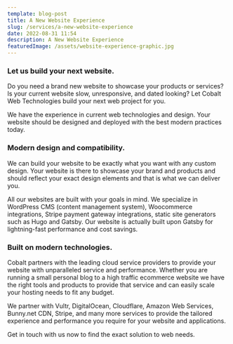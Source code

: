 ```yaml
---
template: blog-post
title: A New Website Experience
slug: /services/a-new-website-experience
date: 2022-08-31 11:54
description: A New Website Experience
featuredImage: /assets/website-experience-graphic.jpg
---
```


### Let us build your next website.

Do you need a brand new website to showcase your products or services? Is your current website slow, unresponsive, and dated looking? Let Cobalt Web Technologies build your next web project for you.

We have the experience in current web technologies and design. Your website should be designed and deployed with the best modern practices today.

### Modern design and compatibility.
We can build your website to be exactly what you want with any custom design. Your website is there to showcase your brand and products and should reflect your exact design elements and that is what we can deliver you. 

All our websites are built with your goals in mind. We specialize in WordPress CMS (content management system), Woocommerce integrations, Stripe payment gateway integrations, static site generators such as Hugo and Gatsby. Our website is actually built upon Gatsby for lightning-fast performance and cost savings.

### Built on modern technologies.
Cobalt partners with the leading cloud service providers to provide your website with unparalleled service and performance. Whether you are running a small personal blog to a high traffic ecommerce website we have the right tools and products to provide that service and can easily scale your hosting needs to fit any budget. 

We partner with Vultr, DigitalOcean, Cloudflare, Amazon Web Services, Bunny.net CDN, Stripe, and many more services to provide the tailored experience and performance you require for your website and applications.

Get in touch with us now to find the exact solution to web needs.
